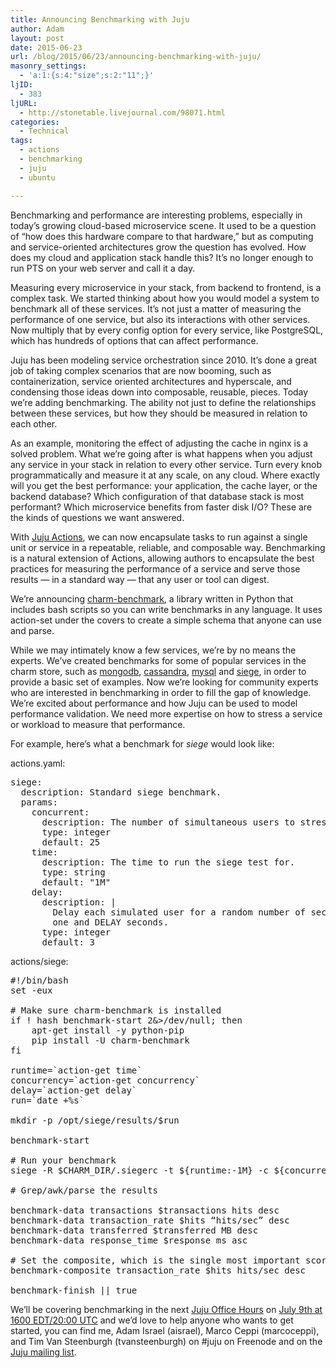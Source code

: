 ```yaml
---
title: Announcing Benchmarking with Juju
author: Adam
layout: post
date: 2015-06-23
url: /blog/2015/06/23/announcing-benchmarking-with-juju/
masonry_settings:
  - 'a:1:{s:4:"size";s:2:"11";}'
ljID:
  - 383
ljURL:
  - http://stonetable.livejournal.com/98071.html
categories:
  - Technical
tags:
  - actions
  - benchmarking
  - juju
  - ubuntu

---
```

Benchmarking and performance are interesting problems, especially in today’s growing cloud-based microservice scene. It used to be a question of “how does this hardware compare to that hardware,” but as computing and service-oriented architectures grow the question has evolved. How does my cloud and application stack handle this? It’s no longer enough to run PTS on your web server and call it a day.

Measuring every microservice in your stack, from backend to frontend, is a complex task. We started thinking about how you would model a system to benchmark all of these services. It’s not just a matter of measuring the performance of one service, but also its interactions with other services. Now multiply that by every config option for every service, like PostgreSQL, which has hundreds of options that can affect performance.

Juju has been modeling service orchestration since 2010. It’s done a great job of taking complex scenarios that are now booming, such as containerization, service oriented architectures and hyperscale, and condensing those ideas down into composable, reusable, pieces. Today we’re adding benchmarking. The ability not just to define the relationships between these services, but how they should be measured in relation to each other.

As an example, monitoring the effect of adjusting the cache in nginx is a solved problem. What we’re going after is what happens when you adjust any service in your stack in relation to every other service. Turn every knob programmatically and measure it at any scale, on any cloud. Where exactly will you get the best performance: your application, the cache layer, or the backend database? Which configuration of that database stack is most performant? Which microservice benefits from faster disk I/O? These are the kinds of questions we want answered.

With [Juju Actions][1], we can now encapsulate tasks to run against a single unit or service in a repeatable, reliable, and composable way. Benchmarking is a natural extension of Actions, allowing authors to encapsulate the best practices for measuring the performance of a service and serve those results &#8212; in a standard way &#8212; that any user or tool can digest.

We’re announcing [charm-benchmark][2], a library written in Python that includes bash scripts so you can write benchmarks in any language. It uses action-set under the covers to create a simple schema that anyone can use and parse.

While we may intimately know a few services, we’re by no means the experts. We’ve created benchmarks for some of popular services in the charm store, such as [mongodb][3], [cassandra][4], [mysql][5] and [siege][6], in order to provide a basic set of examples. Now we’re looking for community experts who are interested in benchmarking in order to fill the gap of knowledge. We’re excited about performance and how Juju can be used to model performance validation. We need more expertise on how to stress a service or workload to measure that performance.

For example, here&#8217;s what a benchmark for _siege_ would look like:
  
actions.yaml:

<pre class="lang:yaml decode:true " title="actions.yaml">siege:
  description: Standard siege benchmark.
  params:
    concurrent:
      description: The number of simultaneous users to stress the web server with.
      type: integer
      default: 25
    time:
      description: The time to run the siege test for.
      type: string
      default: "1M"
    delay:
      description: |
        Delay each simulated user for a random number of seconds between
        one and DELAY seconds.
      type: integer
      default: 3
</pre>

actions/siege:

<pre class="lang:default decode:true " title="siege">#!/bin/bash
set -eux

# Make sure charm-benchmark is installed
if ! hash benchmark-start 2&>/dev/null; then
    apt-get install -y python-pip
    pip install -U charm-benchmark
fi

runtime=`action-get time`
concurrency=`action-get concurrency`
delay=`action-get delay`
run=`date +%s`

mkdir -p /opt/siege/results/$run

benchmark-start

# Run your benchmark
siege -R $CHARM_DIR/.siegerc -t ${runtime:-1M} -c ${concurrency:-25} -d ${delay:-3} -q --log=/opt/siege/results/$run/siege.log

# Grep/awk/parse the results

benchmark-data transactions $transactions hits desc
benchmark-data transaction_rate $hits “hits/sec” desc
benchmark-data transferred $transferred MB desc
benchmark-data response_time $response ms asc

# Set the composite, which is the single most important score
benchmark-composite transaction_rate $hits hits/sec desc

benchmark-finish || true</pre>

We’ll be covering benchmarking in the next [Juju Office Hours][7] on [July 9th at 1600 EDT/20:00 UTC][8] and we’d love to help anyone who wants to get started, you can find me, Adam Israel (aisrael), Marco Ceppi (marcoceppi), and Tim Van Steenburgh (tvansteenburgh) on #juju on Freenode and on the [Juju mailing list][9].

 [1]: https://jujucharms.com/docs/stable/actions
 [2]: https://pypi.python.org/pypi/charm-benchmark
 [3]: https://jujucharms.com/mongodb/
 [4]: https://github.com/juju-solutions/cassandra
 [5]: https://github.com/juju-solutions/mysql-benchmark
 [6]: https://github.com/juju-solutions/siege
 [7]: https://www.youtube.com/watch?v=ALt4zsAMy90
 [8]: http://ubuntuonair.com/
 [9]: https://lists.ubuntu.com/mailman/listinfo/juju